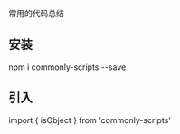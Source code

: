 常用的代码总结

## 安装

npm i commonly-scripts --save

## 引入

import {
    isObject
} from 'commonly-scripts'

